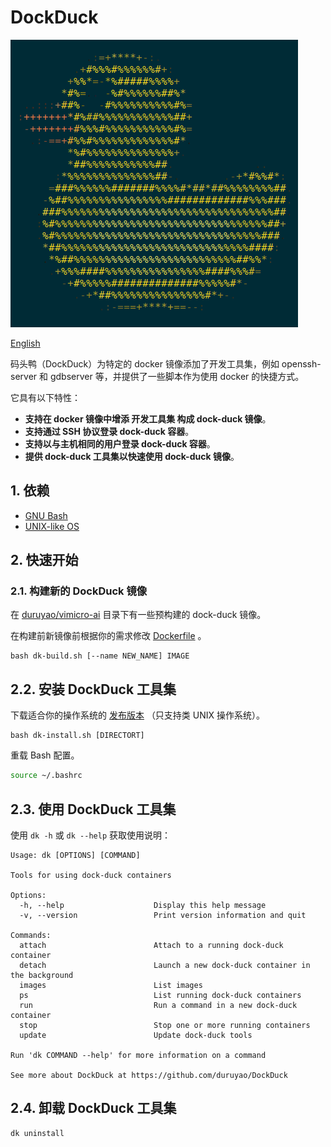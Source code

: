 # DockDuck

![img/duck-logo.png](img/duck-logo.png)

[English](README.md)

码头鸭（DockDuck）为特定的 docker 镜像添加了开发工具集，例如 openssh-server 和 gdbserver 等，并提供了一些脚本作为使用 docker 的快捷方式。

它具有以下特性：

- **支持在 docker 镜像中增添 开发工具集 构成 dock-duck 镜像**。
- **支持通过 SSH 协议登录 dock-duck 容器**。
- **支持以与主机相同的用户登录 dock-duck 容器**。
- **提供 dock-duck 工具集以快速使用 dock-duck 镜像**。

## 1. 依赖

- [GNU Bash](https://www.gnu.org/software/bash/)
- [UNIX-like OS](https://en.wikipedia.org/wiki/Unix-like)

## 2. 快速开始

### 2.1. 构建新的 DockDuck 镜像

在 [duruyao/vimicro-ai](https://hub.docker.com/r/duruyao/vimicro-ai) 目录下有一些预构建的 dock-duck 镜像。

在构建前新镜像前根据你的需求修改 [Dockerfile](./Dockerfile) 。

```shell
bash dk-build.sh [--name NEW_NAME] IMAGE
```

## 2.2. 安装 DockDuck 工具集

下载适合你的操作系统的 [发布版本](https://github.com/duruyao/DockDuck/releases) （只支持类 UNIX 操作系统）。

```shell
bash dk-install.sh [DIRECTORT]
```

重载 Bash 配置。

```bash
source ~/.bashrc
```

## 2.3. 使用 DockDuck 工具集

使用 `dk -h` 或 `dk --help` 获取使用说明：

```shell
Usage: dk [OPTIONS] [COMMAND]

Tools for using dock-duck containers

Options:
  -h, --help                    Display this help message
  -v, --version                 Print version information and quit

Commands:
  attach                        Attach to a running dock-duck container
  detach                        Launch a new dock-duck container in the background
  images                        List images
  ps                            List running dock-duck containers
  run                           Run a command in a new dock-duck container
  stop                          Stop one or more running containers
  update                        Update dock-duck tools

Run 'dk COMMAND --help' for more information on a command

See more about DockDuck at https://github.com/duruyao/DockDuck

```

## 2.4. 卸载 DockDuck 工具集

```shell
dk uninstall
```

